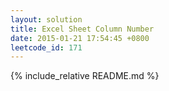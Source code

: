 ```yaml
---
layout: solution
title: Excel Sheet Column Number
date: 2015-01-21 17:54:45 +0800
leetcode_id: 171
---
```

{% include_relative README.md %}
